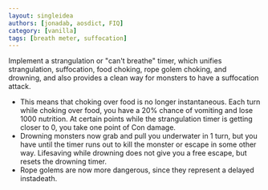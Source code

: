 ```yaml
---
layout: singleidea
authors: [jonadab, aosdict, FIQ]
category: [vanilla]
tags: [breath meter, suffocation]
---
```

Implement a strangulation or "can't breathe" timer, which unifies strangulation, suffocation, food choking, rope golem choking, and drowning, and also provides a clean way for monsters to have a suffocation attack.
* This means that choking over food is no longer instantaneous. Each turn while choking over food, you have a 20% chance of vomiting and lose 1000 nutrition. At certain points while the strangulation timer is getting closer to 0, you take one point of Con damage.
* Drowning monsters now grab and pull you underwater in 1 turn, but you have until the timer runs out to kill the monster or escape in some other way. Lifesaving while drowning does not give you a free escape, but resets the drowning timer.
* Rope golems are now more dangerous, since they represent a delayed instadeath.
